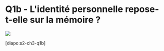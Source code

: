 # Q1b - L'identité personnelle repose-t-elle sur la mémoire ?

![](https://fr.web.img2.acsta.net/medias/nmedia/18/36/06/10/18449315.jpg)

[diapo:s2-ch3-q1b]